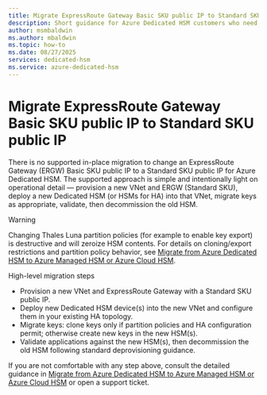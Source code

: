 ```yaml
---
title: Migrate ExpressRoute Gateway Basic SKU public IP to Standard SKU public IP
description: Short guidance for Azure Dedicated HSM customers who need to change an ExpressRoute Gateway (ERGW) Basic SKU public IP to a Standard SKU public IP — high-level steps only.
author: msmbaldwin
ms.author: mbaldwin
ms.topic: how-to
ms.date: 08/27/2025
services: dedicated-hsm
ms.service: azure-dedicated-hsm
---
```


# Migrate ExpressRoute Gateway Basic SKU public IP to Standard SKU public IP

There is no supported in-place migration to change an ExpressRoute Gateway (ERGW) Basic SKU public IP to a Standard SKU public IP for Azure Dedicated HSM. The supported approach is simple and intentionally light on operational detail — provision a new VNet and ERGW (Standard SKU), deploy a new Dedicated HSM (or HSMs for HA) into that VNet, migrate keys as appropriate, validate, then decommission the old HSM.

> [!WARNING]
> Changing Thales Luna partition policies (for example to enable key export) is destructive and will zeroize HSM contents. For details on cloning/export restrictions and partition policy behavior, see [Migrate from Azure Dedicated HSM to Azure Managed HSM or Azure Cloud HSM](migration-guide.md).

High-level migration steps

- Provision a new VNet and ExpressRoute Gateway with a Standard SKU public IP.
- Deploy new Dedicated HSM device(s) into the new VNet and configure them in your existing HA topology.
- Migrate keys: clone keys only if partition policies and HA configuration permit; otherwise create new keys in the new HSM(s).
- Validate applications against the new HSM(s), then decommission the old HSM following standard deprovisioning guidance.

If you are not comfortable with any step above, consult the detailed guidance in [Migrate from Azure Dedicated HSM to Azure Managed HSM or Azure Cloud HSM](migration-guide.md) or open a support ticket.